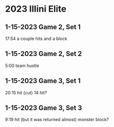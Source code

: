 # 2023 Illini Elite

## 1-15-2023 Game 2, Set 1
17:54 a couple hits and a block

## 1-15-2023 Game 2, Set 2
5:00 team hustle

## 1-15-2023 Game 3, Set 1
20:15 hit (cut)
14 hit?

## 1-15-2023 Game 3, Set 3
9:19 hit (but it was returned almost)
monster block?
